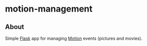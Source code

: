 # motion-management

## About

Simple [Flask](https://flask.palletsprojects.com/) app for managing [Motion](https://motion-project.github.io/) events (pictures and movies).
